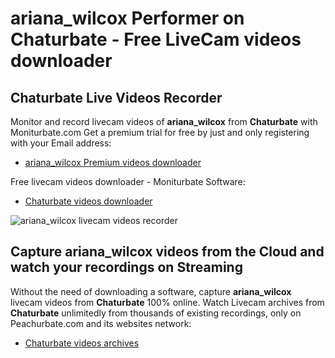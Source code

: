 # ariana_wilcox Performer on Chaturbate - Free LiveCam videos downloader

## Chaturbate Live Videos Recorder

Monitor and record livecam videos of **ariana_wilcox** from **Chaturbate** with Moniturbate.com
Get a premium trial for free by just and only registering with your Email address:
* [ariana_wilcox Premium videos downloader](https://moniturbate.com/request-demo-licence-key.html)

Free livecam videos downloader - Moniturbate Software:
* [Chaturbate videos downloader](https://moniturbate.com/moniturbate-download-software.html)

![ariana_wilcox livecam videos recorder](https://peachurnet.com/templates/moniturbate-software.png)


## Capture ariana_wilcox videos from the Cloud and watch your recordings on Streaming

Without the need of downloading a software, capture **ariana_wilcox** livecam videos from **Chaturbate** 100% online.
Watch Livecam archives from **Chaturbate** unlimitedly from thousands of existing recordings, only on Peachurbate.com and its websites network:
* [Chaturbate videos archives](https://peachurnet.com/)
